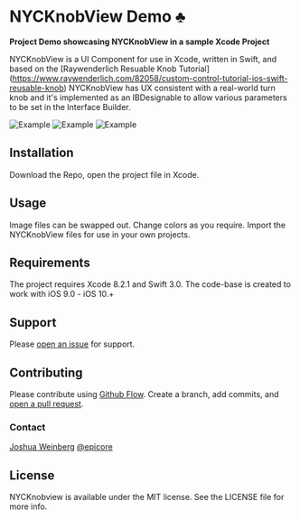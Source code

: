 # NYCKnobView Demo ♣

**Project Demo showcasing NYCKnobView in a sample Xcode Project**

NYCKnobView is a  UI Component for use in Xcode, written in Swift, and based on the [Raywenderlich Resuable Knob Tutorial] 
(https://www.raywenderlich.com/82058/custom-control-tutorial-ios-swift-reusable-knob)
NYCKnobView has UX consistent with a real-world turn knob and it's implemented as an IBDesignable to allow various parameters to be set in the Interface Builder.

![Example](http://3rdstreetapps.com/images/nycknobview1.png)
![Example](http://3rdstreetapps.com/images/nycknobview2.png)
![Example](http://3rdstreetapps.com/images/nycknobview3.png)

## Installation

Download the Repo, open the project file in Xcode. 

## Usage

Image files can be swapped out. 
Change colors as you require. 
Import the NYCKnobView files for use in your own projects. 

## Requirements

The project requires Xcode 8.2.1 and Swift 3.0.
The code-base is created to work with iOS 9.0 - iOS 10.+

## Support

Please [open an issue](https://github.com/epicore/NYCKnobview/issues/new) for support.

## Contributing

Please contribute using [Github Flow](https://guides.github.com/introduction/flow/). Create a branch, add commits, and [open a pull request](https://github.com/epicore/NYCKnobview/compare/).

### Contact

[Joshua Weinberg](https://github.com/epicore)
[@epicore](https://twitter.com/epicore)

## License

NYCKnobview is available under the MIT license. See the LICENSE file for more info.
